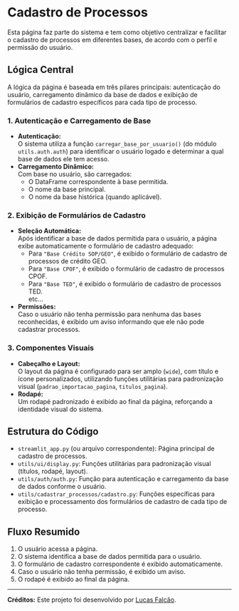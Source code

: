 # Cadastro de Processos

Esta página faz parte do sistema e tem como objetivo centralizar e facilitar o cadastro de processos em diferentes bases, de acordo com o perfil e permissão do usuário.

## Lógica Central

A lógica da página é baseada em três pilares principais: autenticação do usuário, carregamento dinâmico da base de dados e exibição de formulários de cadastro específicos para cada tipo de processo.

### 1. Autenticação e Carregamento de Base

- **Autenticação:**  
  O sistema utiliza a função `carregar_base_por_usuario()` (do módulo `utils.auth.auth`) para identificar o usuário logado e determinar a qual base de dados ele tem acesso.  
- **Carregamento Dinâmico:**  
  Com base no usuário, são carregados:
    - O DataFrame correspondente à base permitida.
    - O nome da base principal.
    - O nome da base histórica (quando aplicável).

### 2. Exibição de Formulários de Cadastro

- **Seleção Automática:**  
  Após identificar a base de dados permitida para o usuário, a página exibe automaticamente o formulário de cadastro adequado:
    - Para `"Base Crédito SOP/GEO"`, é exibido o formulário de cadastro de processos de crédito GEO.
    - Para `"Base CPOF"`, é exibido o formulário de cadastro de processos CPOF.
    - Para `"Base TED"`, é exibido o formulário de cadastro de processos TED.  
    etc...
- **Permissões:**  
  Caso o usuário não tenha permissão para nenhuma das bases reconhecidas, é exibido um aviso informando que ele não pode cadastrar processos.

### 3. Componentes Visuais

- **Cabeçalho e Layout:**  
  O layout da página é configurado para ser amplo (`wide`), com título e ícone personalizados, utilizando funções utilitárias para padronização visual (`padrao_importacao_pagina`, `titulos_pagina`).
- **Rodapé:**  
  Um rodapé padronizado é exibido ao final da página, reforçando a identidade visual do sistema.

## Estrutura do Código

- `streamlit_app.py` (ou arquivo correspondente): Página principal de cadastro de processos.
- `utils/ui/display.py`: Funções utilitárias para padronização visual (títulos, rodapé, layout).
- `utils/auth/auth.py`: Função para autenticação e carregamento da base de dados conforme o usuário.
- `utils/cadastrar_processos/cadastro.py`: Funções específicas para exibição e processamento dos formulários de cadastro de cada tipo de processo.

## Fluxo Resumido

1. O usuário acessa a página.
2. O sistema identifica a base de dados permitida para o usuário.
3. O formulário de cadastro correspondente é exibido automaticamente.
4. Caso o usuário não tenha permissão, é exibido um aviso.
5. O rodapé é exibido ao final da página.

---

**Créditos:** Este projeto foi desenvolvido por [Lucas Falcão](https://www.linkedin.com/in/falkzera/).